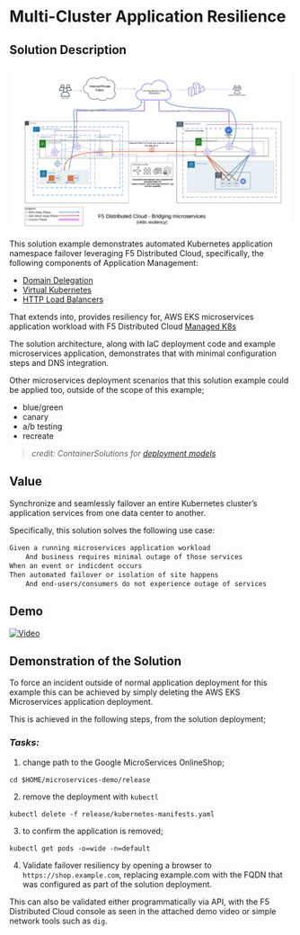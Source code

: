 # Multi-Cluster Application Resilience

## Solution Description
<img src="images/vk8s-use-case.png" width="768">

This solution example demonstrates automated Kubernetes application namespace failover leveraging F5 Distributed Cloud, specifically, the following components of Application Management:

* [Domain Delegation](https://docs.cloud.f5.com/docs/how-to/app-networking/domain-delegation)
* [Virtual Kubernetes](https://docs.cloud.f5.com/docs/how-to/app-management/vk8s-deployment)
* [HTTP Load Balancers](https://docs.cloud.f5.com/docs/how-to/app-networking/http-load-balancer)

That extends into, provides resiliency for, AWS EKS microservices application workload with F5 Distributed Cloud [Managed K8s](https://docs.cloud.f5.com/docs/how-to/app-management/create-deploy-managed-k8s)

The solution architecture, along with IaC deployment code and example microservices application, demonstrates that with minimal configuration steps and DNS integration.  

Other microservices deployment scenarios that this solution example could be applied too, outside of the scope of this example;

* blue/green
* canary
* a/b testing
* recreate

> *_credit_: ContainerSolutions for [deployment models](https://github.com/ContainerSolutions/k8s-deployment-strategies)*


## Value

Synchronize and seamlessly failover an entire Kubernetes cluster’s application services from one data center to another.

Specifically, this solution solves the following use case:

```gherkin
Given a running microservices application workload 
    And business requires minimal outage of those services
When an event or indicdent occurs
Then automated failover or isolation of site happens
    And end-users/consumers do not experience outage of services
```

## Demo
[![Video](https://img.youtube.com/vi/GDjsGattF9M/maxresdefault.jpg)](https://www.youtube.com/watch?v=GDjsGattF9M&t=1111s)

## Demonstration of the Solution

To force an incident outside of normal application deployment for this example this can be achieved by simply deleting the AWS EKS Microservices application deployment.

This is achieved in the following steps, from the solution deployment;

### *_Tasks:_*

1. change path to the Google MicroServices OnlineShop;

```shell
cd $HOME/microservices-demo/release
```

2. remove the deployment with `kubectl`

```shell
kubectl delete -f release/kubernetes-manifests.yaml
```

3. to confirm the application is removed;

```shell
kubectl get pods -o=wide -n=default
```

4. Validate failover resiliency by opening a browser to `https://shop.example.com`, replacing example.com with the FQDN that was configured as part of the solution deployment.

This can also be validated either programmatically via API, with the F5 Distributed Cloud console as seen in the attached demo video or simple network tools such as `dig`.

